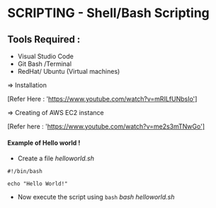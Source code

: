 # SCRIPTING - Shell/Bash Scripting

## Tools Required :

* Visual Studio Code
* Git Bash /Terminal
* RedHat/ Ubuntu (Virtual machines)

=> Installation 
    
[Refer Here : 'https://www.youtube.com/watch?v=mRILfUNbsIo']

=> Creating of AWS EC2 instance

[Refer here : 'https://www.youtube.com/watch?v=me2s3mTNwGo']

#### Example of Hello world !

* Create a file _helloworld.sh_
```script
#!/bin/bash

echo "Hello World!"
```
* Now execute the script using `bash` _bash helloworld.sh_